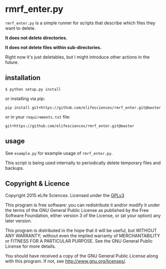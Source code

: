 # rmrf_enter.py

`rmrf_enter.py` is a simple runner for scripts that describe which files they 
want to delete. 

__It does not delete directories.__

__It does not delete files within sub-directories.__

Right now it's just deletables, but I might introduce other actions in the 
future.

## installation

    $ python setup.py install

or installing via pip:

    pip install git+https://github.com/elifesciences/rmrf_enter.git@master

or in your `requirements.txt` file:

    git+https://github.com/elifesciences/rmrf_enter.git@master

## usage

See `example.py` for example usage of `rmrf_enter.py`.

This script is being used internally to periodically delete temporary files 
and backups.

## Copyright & Licence

Copyright 2015 eLife Sciences. Licensed under the [GPLv3](gpl.txt)

This program is free software: you can redistribute it and/or modify
it under the terms of the GNU General Public License as published by
the Free Software Foundation, either version 3 of the License, or
(at your option) any later version.

This program is distributed in the hope that it will be useful,
but WITHOUT ANY WARRANTY; without even the implied warranty of
MERCHANTABILITY or FITNESS FOR A PARTICULAR PURPOSE.  See the
GNU General Public License for more details.

You should have received a copy of the GNU General Public License
along with this program.  If not, see <http://www.gnu.org/licenses/>.

